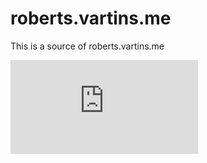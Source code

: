 # roberts.vartins.me
This is a source of roberts.vartins.me

[![Analytics](https://ga-beacon.appspot.com/UA-54543878-3/robertsv/roberts.vartins.me)]()
